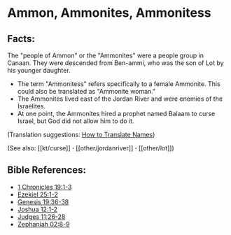 # Ammon, Ammonites, Ammonitess #

## Facts: ##

The "people of Ammon" or the "Ammonites" were a people group in Canaan. They were descended from Ben-ammi, who was the son of Lot by his younger daughter.

* The term "Ammonitess" refers specifically to a female Ammonite. This could also be translated as "Ammonite woman."
* The Ammonites lived east of the Jordan River and were enemies of the Israelites.
* At one point, the Ammonites hired a prophet named Balaam to curse Israel, but God did not allow him to do it.

(Translation suggestions: [How to Translate Names](en/ta-vol1/translate/man/translate-names))

(See also: [[kt/curse]] **·** [[other/jordanriver]] **·** [[other/lot]])

## Bible References: ##

* [1 Chronicles 19:1-3](en/tn/1ch/help/19/01)
* [Ezekiel 25:1-2](en/tn/ezk/help/25/01)
* [Genesis 19:36-38](en/tn/gen/help/19/36)
* [Joshua 12:1-2](en/tn/jos/help/12/01)
* [Judges 11:26-28](en/tn/jdg/help/11/26)
* [Zephaniah 02:8-9](en/tn/zep/help/02/08)